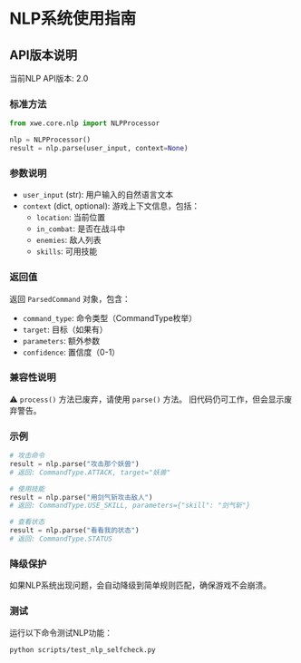 # NLP系统使用指南

## API版本说明

当前NLP API版本: 2.0

### 标准方法

```python
from xwe.core.nlp import NLPProcessor

nlp = NLPProcessor()
result = nlp.parse(user_input, context=None)
```

### 参数说明

- `user_input` (str): 用户输入的自然语言文本
- `context` (dict, optional): 游戏上下文信息，包括：
  - `location`: 当前位置
  - `in_combat`: 是否在战斗中
  - `enemies`: 敌人列表
  - `skills`: 可用技能

### 返回值

返回 `ParsedCommand` 对象，包含：
- `command_type`: 命令类型（CommandType枚举）
- `target`: 目标（如果有）
- `parameters`: 额外参数
- `confidence`: 置信度（0-1）

### 兼容性说明

⚠️ `process()` 方法已废弃，请使用 `parse()` 方法。
旧代码仍可工作，但会显示废弃警告。

### 示例

```python
# 攻击命令
result = nlp.parse("攻击那个妖兽")
# 返回: CommandType.ATTACK, target="妖兽"

# 使用技能
result = nlp.parse("用剑气斩攻击敌人")
# 返回: CommandType.USE_SKILL, parameters={"skill": "剑气斩"}

# 查看状态
result = nlp.parse("看看我的状态")
# 返回: CommandType.STATUS
```

### 降级保护

如果NLP系统出现问题，会自动降级到简单规则匹配，确保游戏不会崩溃。

### 测试

运行以下命令测试NLP功能：
```bash
python scripts/test_nlp_selfcheck.py
```
